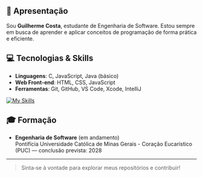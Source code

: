 ## 👋 Apresentação  
Sou **Guilherme Costa**, estudante de Engenharia de Software. Estou sempre em busca de aprender e aplicar conceitos de programação de forma prática e eficiente.  

## 💻 Tecnologias & Skills  
- **Linguagens**: C, JavaScript, Java (básico)  
- **Web Front‑end**: HTML, CSS, JavaScript 
- **Ferramentas**: Git, GitHub, VS Code, Xcode, IntelliJ

[![My Skills](https://skillicons.dev/icons?i=c,js,java,html,css)](https://skillicons.dev)

## 🎓 Formação  
- **Engenharia de Software** (em andamento)  
Pontifícia Universidade Católica de Minas Gerais - Coração Eucarístico (PUC) — conclusão prevista: 2028

---

> Sinta‑se à vontade para explorar meus repositórios e contribuir!
